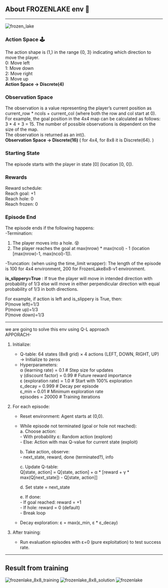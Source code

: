 ## About FROZENLAKE env 🥶
---
![frozen_lake](https://github.com/user-attachments/assets/5528cce6-0666-4711-83c0-78ff21e5c615)
### Action Space 🕹️
The action shape is (1,) in the range {0, 3} indicating which direction to move the player.  
0: Move left  
1: Move down  
2: Move right  
3: Move up  
**Action Space -> Discrete(4)**

### Observation Space
The observation is a value representing the player’s current position as current_row * ncols + current_col (where both the row and col start at 0).  
For example, the goal position in the 4x4 map can be calculated as follows: 3 * 4 + 3 = 15. The number of possible observations is dependent on the size of the map.  
The observation is returned as an int().  
**Observation Space -> Discrete(16)**   ( for 4x4, for 8x8 it is Discrete(64). )

### Starting State  
The episode starts with the player in state [0] (location [0, 0]).  

### Rewards 
Reward schedule:    
Reach goal: +1  
Reach hole: 0  
Reach frozen: 0  

### Episode End  
The episode ends if the following happens:  
-Termination:
1. The player moves into a hole. 😵
2. The player reaches the goal at max(nrow) * max(ncol) - 1 (location [max(nrow)-1, max(ncol)-1]).  

-Truncation:
(when using the time_limit wrapper):
The length of the episode is 100 for 4x4 environment, 200 for FrozenLake8x8-v1 environment.

**is_slippery=True** : If true the player will move in intended direction with probability of 1/3 else will move in either perpendicular direction with equal probability of 1/3 in both directions.  

For example, if action is left and is_slippery is True, then:  
P(move left)=1/3  
P(move up)=1/3  
P(move down)=1/3  


---
we are going to solve this env using Q-L approach   
APPORACH-  
1. Initialize:  
   - Q-table: 64 states (8x8 grid) × 4 actions (LEFT, DOWN, RIGHT, UP) → Initialize to zeros  
   - Hyperparameters:  
        α (learning rate) = 0.1       # Step size for updates  
        γ (discount factor) = 0.99     # Future reward importance  
        ε (exploration rate) = 1.0     # Start with 100% exploration  
        ε_decay = 0.999                # Decay per episode  
        ε_min = 0.01                   # Minimum exploration rate  
        episodes = 20000               # Training iterations  

2. For each episode:  
   - Reset environment: Agent starts at (0,0).  
   - While episode not terminated (goal or hole not reached):  
        a. Choose action:  
             - With probability ε: Random action (explore)  
             - Else: Action with max Q-value for current state (exploit)  
        
        b. Take action, observe:  
             - next_state, reward, done (terminated?), info  
        
        c. Update Q-table:  
             Q[state, action] = Q[state, action] + α * [reward + γ * max(Q[next_state]) - Q[state, action]]  
        
        d. Set state = next_state  
        
        e. If done:  
             - If goal reached: reward = +1    
             - If hole: reward = 0 (default)  
             - Break loop  

   - Decay exploration: ε = max(ε_min, ε * ε_decay)  

3. After training:  
   - Run evaluation episodes with ε=0 (pure exploitation) to test success rate.  
---
## Result from training 
![frozenlake_8x8_training](https://github.com/user-attachments/assets/c2ec961e-5d17-4921-99fd-188735c60696)
![frozenlake_8x8_solution](https://github.com/user-attachments/assets/a3c404df-e1d6-495d-9072-6b9a6c9dc084)
![frozenlake](https://github.com/user-attachments/assets/fc2e6c0d-27a5-4e1c-bef2-379f74ed673b)
